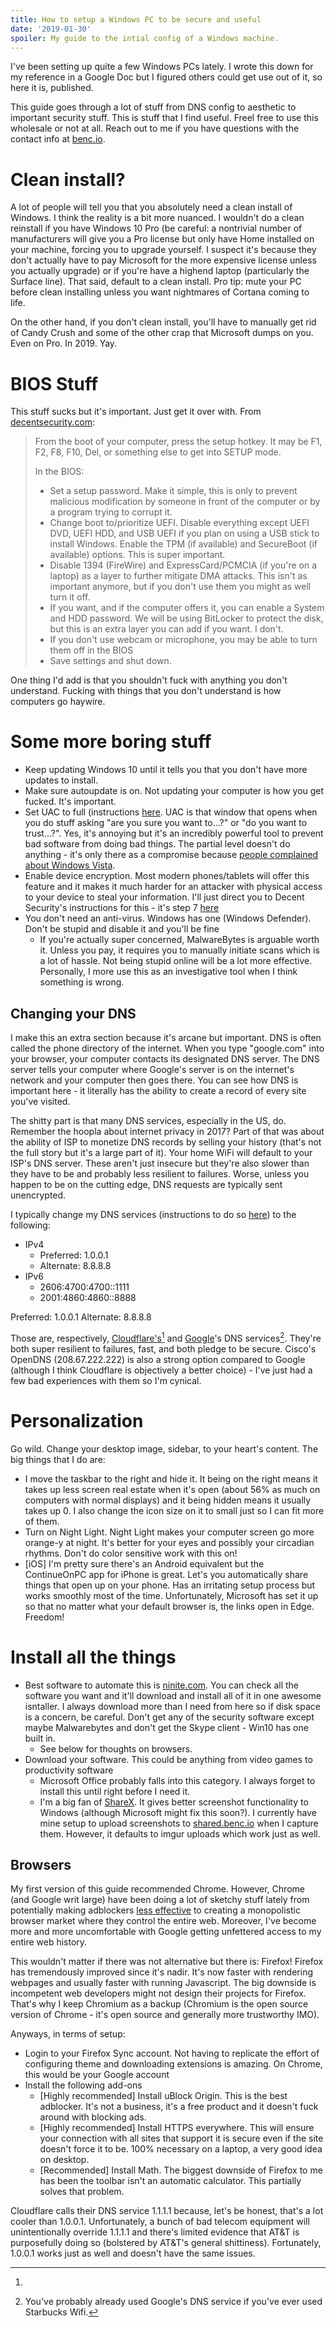```yaml
---
title: How to setup a Windows PC to be secure and useful
date: '2019-01-30'
spoiler: My guide to the intial config of a Windows machine.
---
```


I've been setting up quite a few Windows PCs lately. I wrote this down for my reference in a Google
Doc but I figured others could get use out of it, so here it is, published.

This guide goes through a lot of stuff from DNS config to aesthetic to important security stuff.
This is stuff that I find useful. Freel free to use this wholesale or not at all. Reach out to me if
you have questions with the contact info at [benc.io](https://benc.io).

# Clean install?

A lot of people will tell you that you absolutely need a clean install of Windows. I think the
reality is a bit more nuanced. I wouldn't do a clean reinstall if you have Windows 10 Pro (be
careful: a nontrivial number of manufacturers will give you a Pro license but only have Home
installed on your machine, forcing you to upgrade yourself. I suspect it's because they don't
actually have to pay Microsoft for the more expensive license unless you actually upgrade) or if
you're have a highend laptop (particularly the Surface line). That said, default to a clean install.
Pro tip: mute your PC before clean installing unless you want nightmares of Cortana coming to life.

On the other hand, if you don't clean install, you'll have to manually get rid of Candy Crush and
some of the other crap that Microsoft dumps on you. Even on Pro. In 2019. Yay.

# BIOS Stuff

This stuff sucks but it's important. Just get it over with. From
[decentsecurity.com](https://decentsecurity.com):

> From the boot of your computer, press the setup hotkey. It may be F1, F2, F8, F10, Del, or
> something else to get into SETUP mode.
>
> In the BIOS:
>
> - Set a setup password. Make it simple, this is only to prevent malicious modification by someone
>   in front of the computer or by a program trying to corrupt it.
> - Change boot to/prioritize UEFI. Disable everything except UEFI DVD, UEFI HDD, and USB UEFI if
>   you plan on using a USB stick to install Windows. Enable the TPM (if available) and SecureBoot
>   (if available) options. This is super important.
> - Disable 1394 (FireWire) and ExpressCard/PCMCIA (if you're on a laptop) as a layer to further
>   mitigate DMA attacks. This isn't as important anymore, but if you don't use them you might as
>   well turn it off.
> - If you want, and if the computer offers it, you can enable a System and HDD password. We will be
>   using BitLocker to protect the disk, but this is an extra layer you can add if you want. I
>   don't.
> - If you don't use webcam or microphone, you may be able to turn them off in the BIOS
> - Save settings and shut down.

One thing I'd add is that you shouldn't fuck with anything you don't understand. Fucking with things
that you don't understand is how computers go haywire.

# Some more boring stuff

- Keep updating Windows 10 until it tells you that you don't have more updates to install.
- Make sure autoupdate is on. Not updating your computer is how you get fucked. It's important.
- Set UAC to full (instructions
  [here](https://www.tenforums.com/tutorials/3577-change-user-account-control-uac-settings-windows-10-a.html).
  UAC is that window that opens when you do stuff asking "are you sure you want to...?" or "do you
  want to trust...?". Yes, it's annoying but it's an incredibly powerful tool to prevent bad
  software from doing bad things. The partial level doesn't do anything - it's only there as a
  compromise because
  [people complained about Windows Vista](https://blogs.msdn.microsoft.com/oldnewthing/20160816-00/?p=94105).
- Enable device encryption. Most modern phones/tablets will offer this feature and it makes it much
  harder for an attacker with physical access to your device to steal your information. I'll just
  direct you to Decent Security's instructions for this - it's step 7
  [here](https://decentsecurity.com/#/securing-your-computer/)
- You don't need an anti-virus. Windows has one (Windows Defender). Don't be stupid and disable it
  and you'll be fine
  - If you're actually super concerned, MalwareBytes is arguable worth it. Unless you pay, it
    requires you to manually initiate scans which is a lot of hassle. Not being stupid online will
    be a lot more effective. Personally, I more use this as an investigative tool when I think
    something is wrong.

## Changing your DNS

I make this an extra section because it's arcane but important. DNS is often called the phone
directory of the internet. When you type "google.com" into your browser, your computer contacts its
designated DNS server. The DNS server tells your computer where Google's server is on the internet's
network and your computer then goes there. You can see how DNS is important here - it literally has
the ability to create a record of every site you've visited.

The shitty part is that many DNS services, especially in the US, do. Remember the hoopla about
internet privacy in 2017? Part of that was about the ability of ISP to monetize DNS records by
selling your history (that's not the full story but it's a large part of it). Your home WiFi will
default to your ISP's DNS server. These aren't just insecure but they're also slower than they have
to be and probably less resilient to failures. Worse, unless you happen to be on the cutting edge,
DNS requests are typically sent unencrypted.

I typically change my DNS services (instructions to do so
[here](https://www.windowscentral.com/how-change-your-pcs-dns-settings-windows-10)) to the
following:

- IPv4
  - Preferred: 1.0.0.1
  - Alternate: 8.8.8.8
- IPv6
  - 2606:4700:4700::1111
  - 2001:4860:4860::8888

Preferred: 1.0.0.1 Alternate: 8.8.8.8

Those are, respectively, [Cloudflare's](https://1.0.0.1/)[^1] and
[Google](https://developers.google.com/speed/public-dns/docs/using)'s DNS services[^2]. They're both
super resilient to failures, fast, and both pledge to be secure. Cisco's OpenDNS (208.67.222.222) is
also a strong option compared to Google (although I think Cloudflare is objectively a better
choice) - I've just had a few bad experiences with them so I'm cynical.

# Personalization

Go wild. Change your desktop image, sidebar, to your heart's content. The big things that I do are:

- I move the taskbar to the right and hide it. It being on the right means it takes up less screen
  real estate when it's open (about 56% as much on computers with normal displays) and it being
  hidden means it usually takes up 0. I also change the icon size on it to small just so I can fit
  more of them.
- Turn on Night Light. Night Light makes your computer screen go more orange-y at night. It's better
  for your eyes and possibly your circadian rhythms. Don't do color sensitive work with this on!
- [iOS] I'm pretty sure there's an Android equivalent but the ContinueOnPC app for iPhone is great.
  Let's you automatically share things that open up on your phone. Has an irritating setup process
  but works smoothly most of the time. Unfortunately, Microsoft has set it up so that no matter what
  your default browser is, the links open in Edge. Freedom!

# Install all the things

- Best software to automate this is [ninite.com](https://ninite.com/). You can check all the
  software you want and it'll download and install all of it in one awesome isntaller. I always
  download more than I need from here so if disk space is a concern, be careful. Don't get any of
  the security software except maybe Malwarebytes and don't get the Skype client - Win10 has one
  built in.
  - See below for thoughts on browsers.
- Download your software. This could be anything from video games to productivity software
  - Microsoft Office probably falls into this category. I always forget to install this until right
    before I need it.
  - I'm a big fan of [ShareX](https://getsharex.com/). It gives better screenshot functionality to
    Windows (although Microsoft might fix this soon?). I currently have mine setup to upload
    screenshots to [shared.benc.io](https://shared.benc.io) when I capture them. However, it
    defaults to imgur uploads which work just as well.

## Browsers

My first version of this guide recommended Chrome. However, Chrome (and Google writ large) have been
doing a lot of sketchy stuff lately from potentially making adblockers
[less effective](https://arstechnica.com/gadgets/2019/01/google-planning-changes-to-chrome-that-could-break-ad-blockers/)
to creating a monopolistic browser market where they control the entire web. Moreover, I've become
more and more uncomfortable with Google getting unfettered access to my entire web history.

This wouldn't matter if there was not alternative but there is: Firefox! Firefox has tremendously
improved since it's nadir. It's now faster with rendering webpages and usually faster with running
Javascript. The big downside is incompetent web developers might not design their projects for
Firefox. That's why I keep Chromium as a backup (Chromium is the open source version of Chrome -
it's open source and generally more trustworthy IMO).

Anyways, in terms of setup:

- Login to your Firefox Sync account. Not having to replicate the effort of configuring theme and
  downloading extensions is amazing. On Chrome, this would be your Google account
- Install the following add-ons
  - [Highly recommended] Install uBlock Origin. This is the best adblocker. It's not a business,
    it's a free product and it doesn't fuck around with blocking ads.
  - [Highly recommended] Install HTTPS everywhere. This will ensure your connection with all sites
    that support it is secure even if the site doesn't force it to be. 100% necessary on a laptop, a
    very good idea on desktop.
  - [Recommended] Install Math. The biggest downside of Firefox to me has been the toolbar isn't an
    automatic calculator. This partially solves that problem.

[^1]:

  Cloudflare calls their DNS service 1.1.1.1 because, let's be honest, that's a lot cooler than
  1.0.0.1. Unfortunately, a bunch of bad telecom equipment will unintentionally override 1.1.1.1 and
  there's limited evidence that AT&T is purposefully doing so (bolstered by AT&T's general
  shittiness). Fortunately, 1.0.0.1 works just as well and doesn't have the same issues.

[^2]: You've probably already used Google's DNS service if you've ever used Starbucks Wifi.
